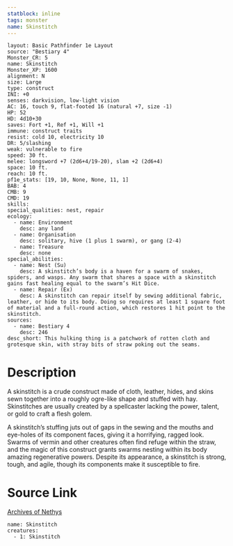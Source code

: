```yaml
---
statblock: inline
tags: monster
name: Skinstitch
---
```

```statblock
layout: Basic Pathfinder 1e Layout
source: "Bestiary 4"
Monster_CR: 5
name: Skinstitch
Monster_XP: 1600
alignment: N
size: Large
type: construct
INI: +0
senses: darkvision, low-light vision
AC: 16, touch 9, flat-footed 16 (natural +7, size -1)
HP: 52
HD: 4d10+30
saves: Fort +1, Ref +1, Will +1
immune: construct traits
resist: cold 10, electricity 10
DR: 5/slashing
weak: vulnerable to fire
speed: 30 ft.
melee: longsword +7 (2d6+4/19-20), slam +2 (2d6+4)
space: 10 ft.
reach: 10 ft.
pf1e_stats: [19, 10, None, None, 11, 1]
BAB: 4
CMB: 9
CMD: 19
skills: 
special_qualities: nest, repair
ecology:
  - name: Environment
    desc: any land
  - name: Organisation
    desc: solitary, hive (1 plus 1 swarm), or gang (2-4)
  - name: Treasure
    desc: none
special_abilities:
  - name: Nest (Su)
    desc: A skinstitch’s body is a haven for a swarm of snakes, spiders, and wasps. Any swarm that shares a space with a skinstitch gains fast healing equal to the swarm’s Hit Dice.
  - name: Repair (Ex)
    desc: A skinstitch can repair itself by sewing additional fabric, leather, or hide to its body. Doing so requires at least 1 square foot of material and a full-round action, which restores 1 hit point to the skinstitch.
sources:
  - name: Bestiary 4
    desc: 246
desc_short: This hulking thing is a patchwork of rotten cloth and grotesque skin, with stray bits of straw poking out the seams.
```
# Description
A skinstitch is a crude construct made of cloth, leather, hides, and skins sewn together into a roughly ogre-like shape and stuffed with hay. Skinstitches are usually created by a spellcaster lacking the power, talent, or gold to craft a flesh golem.

A skinstitch’s stuffing juts out of gaps in the sewing and the mouths and eye-holes of its component faces, giving it a horrifying, ragged look. Swarms of vermin and other creatures often find refuge within the straw, and the magic of this construct grants swarms nesting within its body amazing regenerative powers. Despite its appearance, a skinstitch is strong, tough, and agile, though its components make it susceptible to fire.
# Source Link
[Archives of Nethys](https://aonprd.com/MonsterDisplay.aspx?ItemName=Skinstitch)
```encounter-table
name: Skinstitch
creatures:
  - 1: Skinstitch
```
